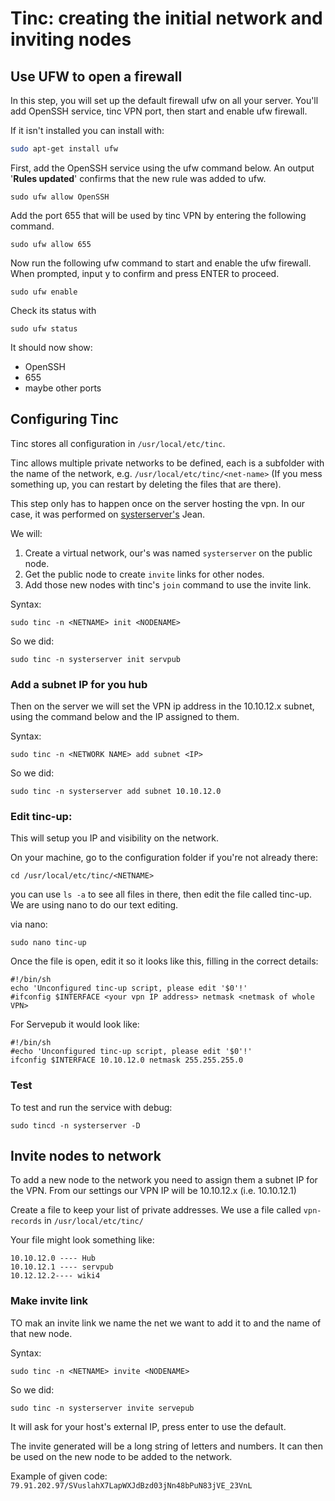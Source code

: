 

# Tinc: creating the initial network and inviting nodes
## Use UFW to open a firewall

In this step, you will set up the default firewall ufw on all your server. You'll add OpenSSH service, tinc VPN port, then start and enable ufw firewall.

If it isn't installed you can install with:
``` bash
sudo apt-get install ufw
```

First, add the OpenSSH service using the ufw command below. An output '**Rules updated**' confirms that the new rule was added to ufw.

``` shell
sudo ufw allow OpenSSH
```

Add the port 655 that will be used by tinc VPN by entering the following command.

``` shell
sudo ufw allow 655
```

Now run the following ufw command to start and enable the ufw firewall. When prompted, input y to confirm and press ENTER to proceed.

``` shell
sudo ufw enable
```

Check its status with

``` shell
sudo ufw status
```

It should now show:
- OpenSSH
- 655
- maybe other ports

## Configuring Tinc

Tinc stores all configuration in `/usr/local/etc/tinc`.

Tinc allows multiple private networks to be defined, each is a subfolder with the name of the network, e.g. `/usr/local/etc/tinc/<net-name>` (If you mess something up, you can restart by deleting the files that are there).
 
This step only has to happen once on the server hosting the vpn. In our case, it was performed on [systerserver's](https://systerserver.net/) Jean. 

We will:
1. Create a virtual network, our's was named `systerserver` on the public node. 
2. Get the public node to create `invite` links for other nodes.
3. Add those new nodes with tinc's `join` command to use the invite link. 

Syntax:
```shell
sudo tinc -n <NETNAME> init <NODENAME>
```

So we did:
``` shell
sudo tinc -n systerserver init servpub
```


### Add a subnet IP for you hub

Then on the server we will set the VPN ip address in the 10.10.12.x subnet, using the command below and the IP assigned to them.

Syntax:
```shell
sudo tinc -n <NETWORK NAME> add subnet <IP>
```

So we did:
```shell
sudo tinc -n systerserver add subnet 10.10.12.0
```


### Edit tinc-up:

This will setup you IP and visibility on the network.

On your machine, go to the configuration folder if you're not already there:
``` shell
cd /usr/local/etc/tinc/<NETNAME>
```

you can use `ls -a` to see all files in there, then edit the file called tinc-up. We are using nano to do our text editing.

via nano:
``` shell
sudo nano tinc-up
```

Once the file is open, edit it so it looks like this, filling in the correct details:

``` tinc-up
#!/bin/sh
echo 'Unconfigured tinc-up script, please edit '$0'!'
#ifconfig $INTERFACE <your vpn IP address> netmask <netmask of whole VPN>
```

For Servepub it would look like:
```
#!/bin/sh 
#echo 'Unconfigured tinc-up script, please edit '$0'!' 
ifconfig $INTERFACE 10.10.12.0 netmask 255.255.255.0
```

### Test 

To test and run the service with debug:
``` shell
sudo tincd -n systerserver -D
```

## Invite nodes to network

To add a new node to the network you need to assign them a subnet IP for the VPN. From our settings our VPN IP will be 10.10.12.x (i.e. 10.10.12.1)

Create a file to keep your list of private addresses. We use a file called `vpn-records` in `/usr/local/etc/tinc/`

Your file might look something like: 

```
10.10.12.0 ---- Hub
10.10.12.1 ---- servpub
10.12.12.2---- wiki4
```

### Make invite link
TO mak an invite link we name the net we want to add it to and the name of that new node.

Syntax:
``` shell
sudo tinc -n <NETNAME> invite <NODENAME>
```

So we did:
```shell 
sudo tinc -n systerserver invite servepub
```

It will ask for your host's external IP, press enter to use the default.

The invite generated will be a long string of letters and numbers. It can then be used on the new node to be added to the network.

Example of given code: 
`79.91.202.97/SVuslahX7LapWXJdBzd03jNn48bPuN83jVE_23VnL`
